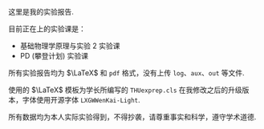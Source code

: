 这里是我的实验报告.

目前正在上的实验课是：

 - 基础物理学原理与实验 2 实验课
 - PD (攀登计划) 实验课

所有实验报告均为 $\LaTeX$ 和 ``pdf`` 格式，没有上传 ``log``、``aux``、``out`` 等文件.

使用的 $\LaTeX$ 模板为学长所编写的 ``THUexprep.cls`` 在我修改之后的升级版本，字体使用开源字体 ``LXGWWenKai-Light``.

所有数据均为本人实际实验得到，不得抄袭，请尊重事实和科学，遵守学术道德.